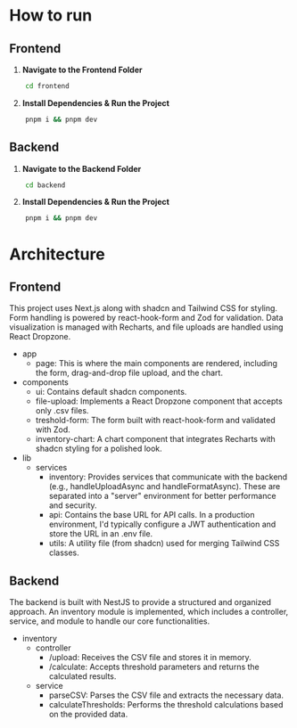 # How to run

## Frontend

1. **Navigate to the Frontend Folder**

```bash
    cd frontend
```

2. **Install Dependencies & Run the Project**

```bash
    pnpm i && pnpm dev
```

## Backend

1. **Navigate to the Backend Folder**

```bash
    cd backend
```

2. **Install Dependencies & Run the Project**

```bash
    pnpm i && pnpm dev
```

# Architecture

## Frontend

This project uses Next.js along with shadcn and Tailwind CSS for styling. Form handling is powered by react-hook-form and Zod for validation. Data visualization is managed with Recharts, and file uploads are handled using React Dropzone.

- app
  - page: This is where the main components are rendered, including the form, drag-and-drop file upload, and the chart.
- components
  - ui: Contains default shadcn components.
  - file-upload: Implements a React Dropzone component that accepts only .csv files.
  - treshold-form: The form built with react-hook-form and validated with Zod.
  - inventory-chart: A chart component that integrates Recharts with shadcn styling for a polished look.
- lib
  - services
    - inventory: Provides services that communicate with the backend (e.g., handleUploadAsync and handleFormatAsync). These are separated into a "server" environment for better performance and security.
    - api: Contains the base URL for API calls. In a production environment, I'd typically configure a JWT authentication and store the URL in an .env file.
    - utils: A utility file (from shadcn) used for merging Tailwind CSS classes.

## Backend

The backend is built with NestJS to provide a structured and organized approach. An inventory module is implemented, which includes a controller, service, and module to handle our core functionalities.

- inventory
  - controller
    - /upload: Receives the CSV file and stores it in memory.
    - /calculate: Accepts threshold parameters and returns the calculated results.
  - service
    - parseCSV: Parses the CSV file and extracts the necessary data.
    - calculateThresholds: Performs the threshold calculations based on the provided data.
